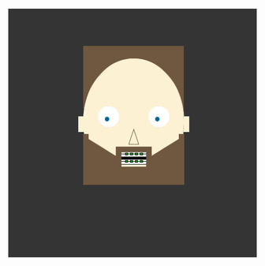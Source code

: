 [<img align="center" src="https://github.com/youssef-ahamid/introToIM/blob/master/March_19/screenshot.png" alt="schematic" width="1000">](#)

